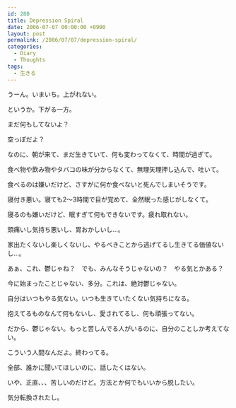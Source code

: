 ```yaml
---
id: 280
title: Depression Spiral
date: 2006-07-07 00:00:00 +0900
layout: post
permalink: /2006/07/07/depression-spiral/
categories:
  - Diary
  - Thoughts
tags:
  - 生きる
---
```

うーん。いまいち。上がれない。
  
というか。下がる一方。

まだ何もしてないよ？
  
空っぽだよ？

なのに、朝が来て、まだ生きていて、何も変わってなくて、時間が過ぎて。

<!--more-->食べ物や飲み物やタバコの味が分からなくて、無理矢理押し込んで、吐いて。


  
食べるのは嫌いだけど、さすがに何か食べないと死んでしまいそうです。
  
寝付き悪い。寝ても2～3時間で目が覚めて、全然眠った感じがしなくて。
  
寝るのも嫌いだけど、眠すぎて何もできないです。疲れ取れない。
  
頭痛いし気持ち悪いし、胃おかしいし…。
  
家出たくないし楽しくないし、やるべきことから逃げてるし生きてる価値ないし…。

あぁ、これ、鬱じゃね？　でも、みんなそうじゃないの？　やる気とかある？
  
今に始まったことじゃない、多分。これは、絶対鬱じゃない。
  
自分はいつもやる気ない。いつも生きていたくない気持ちになる。
  
抱えてるものなんて何もないし、愛されてるし、何も頑張ってない。
  
だから、鬱じゃない。もっと苦しんでる人がいるのに、自分のことしか考えてない。
  
こういう人間なんだよ。終わってる。

全部、誰かに聞いてほしいのに、話したくはない。
  
いや、正直、、、苦しいのだけど。方法とか何でもいいから脱したい。
  
気分転換されたし。
